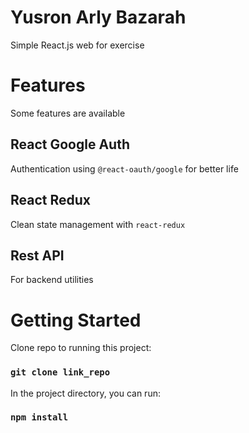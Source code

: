 # Yusron Arly Bazarah

Simple React.js web for exercise

# Features

Some features are available

## React Google Auth

Authentication using `@react-oauth/google` for better life

## React Redux

Clean state management with `react-redux`

## Rest API

For backend utilities

# Getting Started

Clone repo to running this project:

### `git clone link_repo`

In the project directory, you can run:

### `npm install`